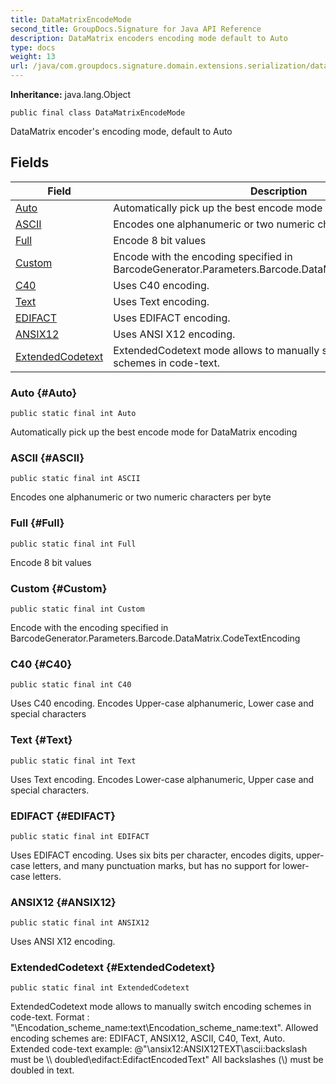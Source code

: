 ```yaml
---
title: DataMatrixEncodeMode
second_title: GroupDocs.Signature for Java API Reference
description: DataMatrix encoders encoding mode default to Auto
type: docs
weight: 13
url: /java/com.groupdocs.signature.domain.extensions.serialization/datamatrixencodemode/
---
```

**Inheritance:**
java.lang.Object
```
public final class DataMatrixEncodeMode
```

DataMatrix encoder's encoding mode, default to Auto
## Fields

| Field | Description |
| --- | --- |
| [Auto](#Auto) | Automatically pick up the best encode mode for DataMatrix encoding |
| [ASCII](#ASCII) | Encodes one alphanumeric or two numeric characters per byte |
| [Full](#Full) | Encode 8 bit values |
| [Custom](#Custom) | Encode with the encoding specified in BarcodeGenerator.Parameters.Barcode.DataMatrix.CodeTextEncoding |
| [C40](#C40) | Uses C40 encoding. |
| [Text](#Text) | Uses Text encoding. |
| [EDIFACT](#EDIFACT) | Uses EDIFACT encoding. |
| [ANSIX12](#ANSIX12) | Uses ANSI X12 encoding. |
| [ExtendedCodetext](#ExtendedCodetext) | ExtendedCodetext mode allows to manually switch encoding schemes in code-text. |
### Auto {#Auto}
```
public static final int Auto
```


Automatically pick up the best encode mode for DataMatrix encoding

### ASCII {#ASCII}
```
public static final int ASCII
```


Encodes one alphanumeric or two numeric characters per byte

### Full {#Full}
```
public static final int Full
```


Encode 8 bit values

### Custom {#Custom}
```
public static final int Custom
```


Encode with the encoding specified in BarcodeGenerator.Parameters.Barcode.DataMatrix.CodeTextEncoding

### C40 {#C40}
```
public static final int C40
```


Uses C40 encoding. Encodes Upper-case alphanumeric, Lower case and special characters

### Text {#Text}
```
public static final int Text
```


Uses Text encoding. Encodes Lower-case alphanumeric, Upper case and special characters.

### EDIFACT {#EDIFACT}
```
public static final int EDIFACT
```


Uses EDIFACT encoding. Uses six bits per character, encodes digits, upper-case letters, and many punctuation marks, but has no support for lower-case letters.

### ANSIX12 {#ANSIX12}
```
public static final int ANSIX12
```


Uses ANSI X12 encoding.

### ExtendedCodetext {#ExtendedCodetext}
```
public static final int ExtendedCodetext
```


ExtendedCodetext mode allows to manually switch encoding schemes in code-text. Format : "\\Encodation\_scheme\_name:text\\Encodation\_scheme\_name:text". Allowed encoding schemes are: EDIFACT, ANSIX12, ASCII, C40, Text, Auto. Extended code-text example: @"\\ansix12:ANSIX12TEXT\\ascii:backslash must be \\\\ doubled\\edifact:EdifactEncodedText" All backslashes (\\) must be doubled in text.

